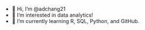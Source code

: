 - 👋 Hi, I’m @adchang21
- 👀 I’m interested in data analytics!
- 🌱 I’m currently learning R, SQL, Python, and GitHub.

<!---
adchang21/adchang21 is a ✨ special ✨ repository because its `README.md` (this file) appears on your GitHub profile.
You can click the Preview link to take a look at your changes.
--->
